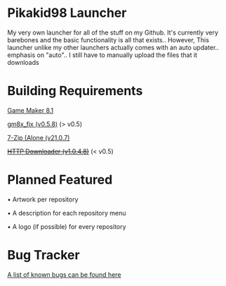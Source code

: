 # Pikakid98 Launcher
My very own launcher for all of the stuff on my Github. It's currently very barebones and the basic functionality is all that exists.. However, This launcher unlike my other launchers actually comes with an auto updater.. emphasis on "auto".. I still have to manually upload the files that it downloads

<h1>Building Requirements</h1>

[Game Maker 8.1](https://archive.org/details/GameMaker81)

[gm8x_fix (v0.5.8)](https://github.com/skyfloogle/gm8x_fix/releases/tag/v0.5.8) (> v0.5)

[7-Zip (Alone (v21.0.7)](https://www.7-zip.org/a/7z2107-extra.7z)

~~[HTTP Downloader (v1.0.4.8)](https://github.com/erickutcher/httpdownloader/releases/v1.0.4.8)~~ (< v0.5)

<h1>Planned Featured</h1>

• Artwork per repository

• A description for each repository menu

• A logo (if possible) for every repository

<h1>Bug Tracker</h1>

[A list of known bugs can be found here](https://pikakid98.github.io/pikakid98-launcher/knownbugs)

